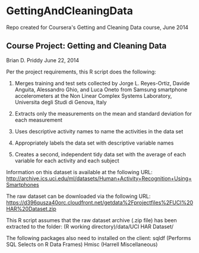 GettingAndCleaningData
======================

Repo created for Coursera's Getting and Cleaning Data course, June 2014


 Course Project: Getting and Cleaning Data
 -----------------------------------------
 Brian D. Priddy
 June 22, 2014
 

 Per the project requirements, this R script does the following:
   1. Merges training and test sets collected by Jorge L. Reyes-Ortiz, Davide Anguita, 
       Alessandro Ghio, and Luca Oneto from Samsung smartphone accelerometers at the 
       Non Linear Complex Systems Laboratory, Universita degli Studi di Genova, Italy
       
   2. Extracts only the measurements on the mean and standard deviation for each 
       measurement
       
   3. Uses descriptive activity names to name the activities in the data set
   
   4. Appropriately labels the data set with descriptive variable names
   
   5. Creates a second, independent tidy data set with the average of each variable 
       for each activity and each subject

 Information on this dataset is available at the following URL:
 http://archive.ics.uci.edu/ml/datasets/Human+Activity+Recognition+Using+Smartphones 
 
 The raw dataset can be downloaded via the following URL:
 https://d396qusza40orc.cloudfront.net/getdata%2Fprojectfiles%2FUCI%20HAR%20Dataset.zip 
 
 This R script assumes that the raw dataset archive (.zip file) has been extracted to the folder:
  (R working directory)/data/UCI HAR Dataset/
  
The following packages also need to installed on the client: 
  sqldf (Performs SQL Selects on R Data Frames) 
  Hmisc (Harrell Miscellaneous)

